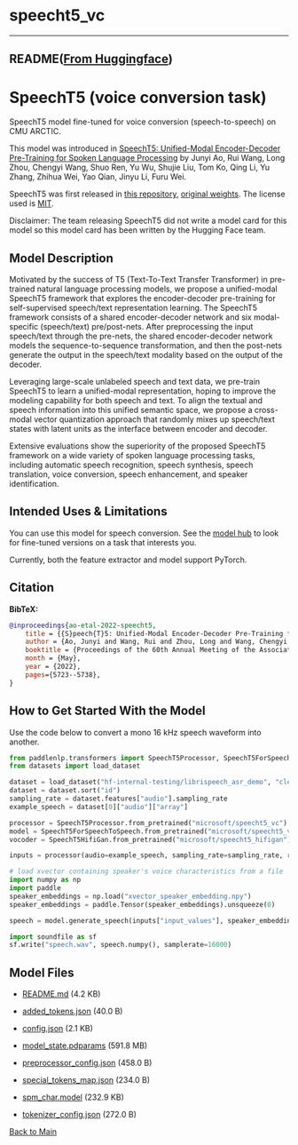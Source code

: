 
# speecht5_vc
---


## README([From Huggingface](https://huggingface.co/microsoft/speecht5_vc))



# SpeechT5 (voice conversion task)

SpeechT5 model fine-tuned for voice conversion (speech-to-speech) on CMU ARCTIC.

This model was introduced in [SpeechT5: Unified-Modal Encoder-Decoder Pre-Training for Spoken Language Processing](https://arxiv.org/abs/2110.07205) by Junyi Ao, Rui Wang, Long Zhou, Chengyi Wang, Shuo Ren, Yu Wu, Shujie Liu, Tom Ko, Qing Li, Yu Zhang, Zhihua Wei, Yao Qian, Jinyu Li, Furu Wei.

SpeechT5 was first released in [this repository](https://github.com/microsoft/SpeechT5/), [original weights](https://huggingface.co/mechanicalsea/speecht5-vc). The license used is [MIT](https://github.com/microsoft/SpeechT5/blob/main/LICENSE).

Disclaimer: The team releasing SpeechT5 did not write a model card for this model so this model card has been written by the Hugging Face team.

## Model Description

Motivated by the success of T5 (Text-To-Text Transfer Transformer) in pre-trained natural language processing models, we propose a unified-modal SpeechT5 framework that explores the encoder-decoder pre-training for self-supervised speech/text representation learning. The SpeechT5 framework consists of a shared encoder-decoder network and six modal-specific (speech/text) pre/post-nets. After preprocessing the input speech/text through the pre-nets, the shared encoder-decoder network models the sequence-to-sequence transformation, and then the post-nets generate the output in the speech/text modality based on the output of the decoder.

Leveraging large-scale unlabeled speech and text data, we pre-train SpeechT5 to learn a unified-modal representation, hoping to improve the modeling capability for both speech and text. To align the textual and speech information into this unified semantic space, we propose a cross-modal vector quantization approach that randomly mixes up speech/text states with latent units as the interface between encoder and decoder.

Extensive evaluations show the superiority of the proposed SpeechT5 framework on a wide variety of spoken language processing tasks, including automatic speech recognition, speech synthesis, speech translation, voice conversion, speech enhancement, and speaker identification.

## Intended Uses & Limitations

You can use this model for speech conversion. See the [model hub](https://huggingface.co/models?search=speecht5) to look for fine-tuned versions on a task that interests you.

Currently, both the feature extractor and model support PyTorch.

## Citation

**BibTeX:**

```bibtex
@inproceedings{ao-etal-2022-speecht5,
    title = {{S}peech{T}5: Unified-Modal Encoder-Decoder Pre-Training for Spoken Language Processing},
    author = {Ao, Junyi and Wang, Rui and Zhou, Long and Wang, Chengyi and Ren, Shuo and Wu, Yu and Liu, Shujie and Ko, Tom and Li, Qing and Zhang, Yu and Wei, Zhihua and Qian, Yao and Li, Jinyu and Wei, Furu},
    booktitle = {Proceedings of the 60th Annual Meeting of the Association for Computational Linguistics (Volume 1: Long Papers)},
    month = {May},
    year = {2022},
    pages={5723--5738},
}
```

## How to Get Started With the Model

Use the code below to convert a mono 16 kHz speech waveform into another.

```python
from paddlenlp.transformers import SpeechT5Processor, SpeechT5ForSpeechToSpeech, SpeechT5HifiGan
from datasets import load_dataset

dataset = load_dataset("hf-internal-testing/librispeech_asr_demo", "clean", split="validation")
dataset = dataset.sort("id")
sampling_rate = dataset.features["audio"].sampling_rate
example_speech = dataset[0]["audio"]["array"]

processor = SpeechT5Processor.from_pretrained("microsoft/speecht5_vc")
model = SpeechT5ForSpeechToSpeech.from_pretrained("microsoft/speecht5_vc")
vocoder = SpeechT5HifiGan.from_pretrained("microsoft/speecht5_hifigan")

inputs = processor(audio=example_speech, sampling_rate=sampling_rate, return_tensors="pd")

# load xvector containing speaker's voice characteristics from a file
import numpy as np
import paddle
speaker_embeddings = np.load("xvector_speaker_embedding.npy")
speaker_embeddings = paddle.Tensor(speaker_embeddings).unsqueeze(0)

speech = model.generate_speech(inputs["input_values"], speaker_embeddings, vocoder=vocoder)

import soundfile as sf
sf.write("speech.wav", speech.numpy(), samplerate=16000)
```




## Model Files

- [README.md](https://paddlenlp.bj.bcebos.com/models/community/microsoft/speecht5_vc/README.md) (4.2 KB)

- [added_tokens.json](https://paddlenlp.bj.bcebos.com/models/community/microsoft/speecht5_vc/added_tokens.json) (40.0 B)

- [config.json](https://paddlenlp.bj.bcebos.com/models/community/microsoft/speecht5_vc/config.json) (2.1 KB)

- [model_state.pdparams](https://paddlenlp.bj.bcebos.com/models/community/microsoft/speecht5_vc/model_state.pdparams) (591.8 MB)

- [preprocessor_config.json](https://paddlenlp.bj.bcebos.com/models/community/microsoft/speecht5_vc/preprocessor_config.json) (458.0 B)

- [special_tokens_map.json](https://paddlenlp.bj.bcebos.com/models/community/microsoft/speecht5_vc/special_tokens_map.json) (234.0 B)

- [spm_char.model](https://paddlenlp.bj.bcebos.com/models/community/microsoft/speecht5_vc/spm_char.model) (232.9 KB)

- [tokenizer_config.json](https://paddlenlp.bj.bcebos.com/models/community/microsoft/speecht5_vc/tokenizer_config.json) (272.0 B)


[Back to Main](../../)